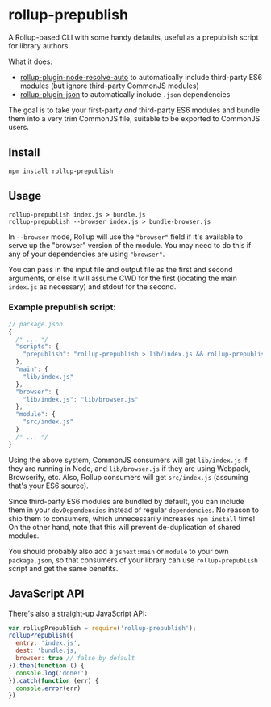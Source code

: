 rollup-prepublish
====

A Rollup-based CLI with some handy defaults, useful as a prepublish script for library authors.

What it does:

- [rollup-plugin-node-resolve-auto](https://github.com/nolanlawson/rollup-plugin-node-resolve-auto) to automatically include third-party ES6 modules (but ignore third-party CommonJS modules)
- [rollup-plugin-json](https://github.com/rollup/rollup-plugin-json) to automatically include `.json` dependencies

The goal is to take your first-party _and_ third-party ES6 modules and bundle them into a very trim CommonJS file, suitable
to be exported to CommonJS users.

Install
---

    npm install rollup-prepublish

Usage
----

    rollup-prepublish index.js > bundle.js
    rollup-prepublish --browser index.js > bundle-browser.js

In `--browser` mode, Rollup will use the `"browser"` field if it's available to serve up the "browser" version of the module. You may
need to do this if any of your dependencies are using `"browser"`.

You can pass in the input file and output file as the first and second arguments, or else it will assume CWD for the first
(locating the main `index.js` as necessary) and stdout for the second.

### Example prepublish script:

```js
// package.json
{
  /* ... */
  "scripts": {
    "prepublish": "rollup-prepublish > lib/index.js && rollup-prepublish --browser > lib/browser.js"
  },
  "main": {
    "lib/index.js"
  },
  "browser": {
    "lib/index.js": "lib/browser.js"
  },
  "module": {
    "src/index.js"
  }
  /* ... */
}
```

Using the above system, CommonJS consumers will get `lib/index.js` if they are running in Node, and `lib/browser.js` if they
are using Webpack, Browserify, etc. Also, Rollup consumers will get `src/index.js` (assuming that's your ES6 source).

Since third-party ES6 modules are bundled by default, you can include them in your `devDependencies` instead of
regular `dependencies`. No reason to ship them to consumers, which unnecessarily increases `npm install` time!
On the other hand, note that this will prevent de-duplication of shared modules.

You should probably also add a `jsnext:main` or `module` to your own `package.json`, so that consumers of your library
can use `rollup-prepublish` script and get the same benefits.

JavaScript API
----

There's also a straight-up JavaScript API:

```js
var rollupPrepublish = require('rollup-prepublish');
rollupPrepublish({
  entry: 'index.js',
  dest: 'bundle.js,
  browser: true // false by default
}).then(function () {
  console.log('done!')
}).catch(function (err) {
  console.error(err)
})
```